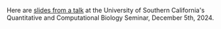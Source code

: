 Here are [slides from a talk](https://petrelharp.github.io/usc-qcb-2024/usc-qcb-2024.slides.html)
at the University of Southern California's
Quantitative and Computational Biology Seminar,
December 5th, 2024.
